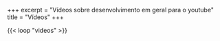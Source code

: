+++
excerpt = "Vídeos sobre desenvolvimento em geral para o youtube"
title = "Vídeos"
+++

{{< loop "videos" >}}